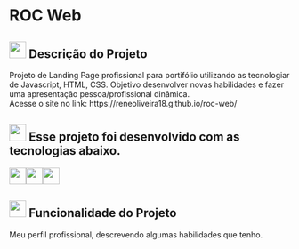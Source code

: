 <h1 aling=center>ROC Web</h1> 

<h2><img src="https://icongr.am/octicons/pin.svg?size=128&color=ffffff" height=30px width=30px/> Descrição do Projeto</h2>
<p>Projeto de Landing Page profissional para portifólio utilizando as tecnologiar de Javascript, HTML, CSS. Objetivo desenvolver novas habilidades e fazer uma apresentação pessoa/profissional dinâmica.<br>
Acesse o site no link: https://reneoliveira18.github.io/roc-web/</p>


<h2><img src="https://icongr.am/octicons/code.svg?size=128&color=ffffff" height=30px width=30px/> Esse projeto foi desenvolvido com as tecnologias abaixo.</h2>

<img src="https://cdn.jsdelivr.net/gh/devicons/devicon@latest/icons/css3/css3-plain-wordmark.svg" height=30px width=30px /><img src="https://cdn.jsdelivr.net/gh/devicons/devicon@latest/icons/html5/html5-plain-wordmark.svg" height=30px width=30px  /><img src="https://cdn.jsdelivr.net/gh/devicons/devicon@latest/icons/javascript/javascript-original.svg" height=30px width=30px/>

<h2><img src="https://icongr.am/octicons/tools.svg?size=128&color=ffffff" height=30px width=30px/> Funcionalidade do Projeto</h2>
<p>Meu perfil profissional, descrevendo algumas habilidades que tenho.
